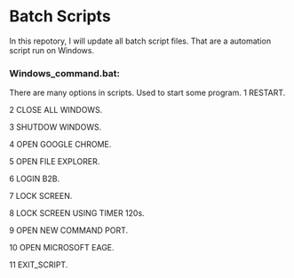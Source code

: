 # Batch Scripts

In this repotory, I will update all batch script files. That are a automation script run on Windows. 

### Windows_command.bat: 
There are many options in scripts. Used to start some program.
1 RESTART.

2 CLOSE ALL WINDOWS.

3 SHUTDOW WINDOWS.

4 OPEN GOOGLE CHROME.

5 OPEN FILE EXPLORER.

6 LOGIN B2B.

7 LOCK SCREEN.

8 LOCK SCREEN USING TIMER 120s.

9 OPEN NEW COMMAND PORT.

10 OPEN MICROSOFT EAGE.

11 EXIT_SCRIPT.
